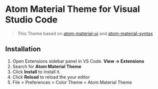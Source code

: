 # Atom Material Theme for Visual Studio Code

> This Theme based on [atom-material-ui](https://github.com/atom-material/atom-material-ui) and [atom-material-syntax](https://github.com/atom-material/atom-material-syntax)

## Installation

1. Open Extensions sidebar panel in VS Code. **View → Extensions**
2. Search for **Atom Material Theme**
3. Click **Install** to install it.
4. Click **Reload** to reload the your editor
5. File > Preferences > Color Theme > Atom Material Theme